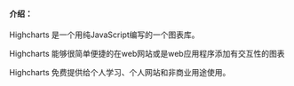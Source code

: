 #### 介绍：

Highcharts 是一个用纯JavaScript编写的一个图表库。

Highcharts 能够很简单便捷的在web网站或是web应用程序添加有交互性的图表

Highcharts 免费提供给个人学习、个人网站和非商业用途使用。